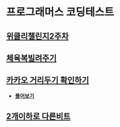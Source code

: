 # 프로그래머스 코딩테스트

## [위클리챌린지2주차](https://github.com/myungsworld/algorithm-go/blob/main/weekly_challenge2/solution.go)
## [체육복빌려주기](https://github.com/myungsworld/algorithm-go/blob/main/gym_suit/solution.go)
## [카카오 거리두기 확인하기](https://github.com/myungsworld/algorithm-go/blob/main/kakao_keep_distance/solution.go)
  - [**풀어보기**](https://programmers.co.kr/learn/courses/30/lessons/81302)
## [2개이하로 다른비트]()
